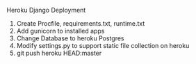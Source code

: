 Heroku Django Deployment
1. Create Procfile, requirements.txt, runtime.txt
2. Add gunicorn to installed apps
3. Change Database to heroku Postgres
4. Modify settings.py to support static file collection on heroku
5. git push heroku HEAD:master